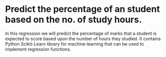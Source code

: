 # Predict the percentage of an student based on the no. of study hours.
In this regression we will predict the percentage of marks that a student is expected to score based upon the number of hours they studied. It contains Python Scikit-Learn library for machine learning that can be used to implement regression functions.
